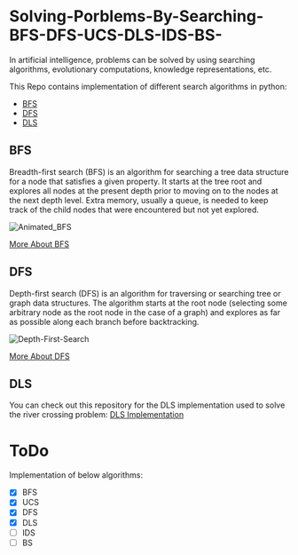 # Solving-Porblems-By-Searching-BFS-DFS-UCS-DLS-IDS-BS-

In artificial intelligence, problems can be solved by using searching algorithms, evolutionary computations, knowledge representations, etc.

This Repo contains implementation of different search algorithms in python:
* [BFS](#bfs)
* [DFS](#dfs)
* [DLS](#dls)


## BFS 

Breadth-first search (BFS) is an algorithm for searching a tree data structure for a node that satisfies a given property. It starts at the tree root and explores all nodes at the present depth prior to moving on to the nodes at the next depth level. Extra memory, usually a queue, is needed to keep track of the child nodes that were encountered but not yet explored.

![Animated_BFS](https://user-images.githubusercontent.com/47561760/191857456-8be1ad6f-a9f4-4856-8cf7-5bdb14db42e6.gif)

[More About BFS](https://en.wikipedia.org/wiki/Breadth-first_search)

## DFS
Depth-first search (DFS) is an algorithm for traversing or searching tree or graph data structures. The algorithm starts at the root node (selecting some arbitrary node as the root node in the case of a graph) and explores as far as possible along each branch before backtracking. 

![Depth-First-Search](https://user-images.githubusercontent.com/47561760/192159317-d9302456-c19a-41b4-94bb-0e186cfb4ae0.gif)

[More About DFS](https://en.wikipedia.org/wiki/Depth-first_search)

## DLS
You can check out this repository for the DLS implementation used to solve the river crossing problem: 
[DLS Implementation](https://github.com/sobhanshukueian/River-Crossing-Problem-by-DLS)

# ToDo

Implementation of below algorithms: 
- [x] BFS
- [x] UCS
- [x] DFS
- [x] DLS
- [ ] IDS
- [ ] BS
